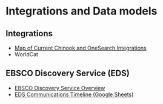 # Integrations and Data models

## Integrations

* [Map of Current Chinook and OneSearch Integrations](https://docs.google.com/presentation/d/1AZE2Nds6KGuG6Fbc5xnDkv-rL9idfxYu40LgEeeo8Vk/edit#slide=id.gf9ce064afd_0_0)
* WorldCat

## EBSCO Discovery Service (EDS)

* [EBSCO Discovery Service Overview](https://github.com/culibraries/folio/wiki/EDS-Overview)
* [EDS Communications Timeline (Google Sheets)](https://docs.google.com/spreadsheets/d/18ueIBp0fUTHCXSqLeSHUCu0gM6eDR1y6k4C0GDgP2Vw/edit#gid=799650960)
